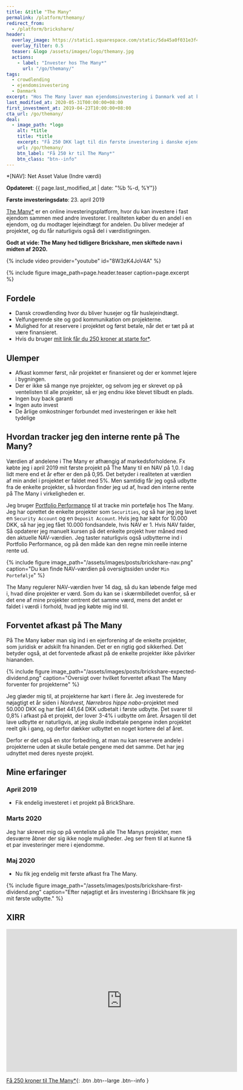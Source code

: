 ```yaml
---
title: &title "The Many"
permalink: /platform/themany/
redirect_from: 
  - /platform/brickshare/
header:
  overlay_image: https://static1.squarespace.com/static/5da45a0f031e3f42fb490ae1/5da45d33bc05e525b7c2ac89/5e998f061f79016c419f2c03/1587134005508/cover.png?format=2500w
  overlay_filter: 0.5
  teaser: &logo /assets/images/logo/themany.jpg
  actions:
    - label: "Invester hos The Many*"
      url: "/go/themany/"
tags:
  - crowdlending
  - ejendomsinvestering
  - Danmark
excerpt: "Hos The Many laver man ejendomsinvestering i Danmark ved at købe andele af ejendomme, hvor man så får udlejningsindtægter og værdistigninger af ejendommene."
last_modified_at: 2020-05-31T00:00:00+08:00
first_investment_at: 2019-04-23T10:00:00+08:00
cta_url: /go/themany/
deal:
  - image_path: *logo
    alt: *title
    title: *title
    excerpt: "Få 250 DKK lagt til din første investering i danske ejendomme på The Many med lejeindtægter."
    url: /go/themany/
    btn_label: "Få 250 kr til The Many*"
    btn_class: "btn--info"
---
```


*[NAV]: Net Asset Value (Indre værdi)

**Opdateret**: {{ page.last_modified_at | date: "%b %-d, %Y"}}

**Første investeringsdato**: 23. april 2019  

[The Many\*](/go/themany/) er en online investeringsplatform, hvor du kan investere i fast ejendom sammen med andre investorer. I realiteten køber du en andel i en ejendom, og du modtager lejeindtægt for andelen. Du bliver medejer af projektet, og du får naturligvis også del i værdistigningen.

**Godt at vide: The Many hed tidligere Brickshare, men skiftede navn i midten af 2020.**

{% include video provider="youtube" id="8W3zK4JoV4A" %}

{% include figure image_path=page.header.teaser caption=page.excerpt %}

## Fordele

- Dansk crowdlending hvor du bliver husejer og får huslejeindtægt.
- Velfungerende site og god kommunikation om projekterne.
- Mulighed for at reservere i projektet og først betale, når det er tæt på at være finansieret.
- Hvis du bruger [mit link får du 250 kroner at starte for\*](/go/themany/).

## Ulemper

- Afkast kommer først, når projektet er finansieret og der er kommet lejere i bygningen.
- Der er ikke så mange nye projekter, og selvom jeg er skrevet op på ventelisten til alle projekter, så er jeg endnu ikke blevet tilbudt en plads.
- Ingen buy back garanti
- Ingen auto invest
- De årlige omkostninger forbundet med investeringen er ikke helt tydelige

## Hvordan tracker jeg den interne rente på The Many?

Værdien af andelene i The Many er afhængig af markedsforholdene. Fx købte jeg i april 2019 mit første projekt på The Many til en NAV på 1,0. I dag lidt mere end et år efter er den på 0,95. Det betyder i realiteten at værdien af min andel i projektet er faldet med 5%. Men samtidig får jeg også udbytte fra de enkelte projekter, så hvordan finder jeg ud af, hvad den interne rente på The Many i virkeligheden er.

Jeg bruger [Portfolio Performance](/hvordan-tracker-jeg-min-portefolje/) til at tracke min portefølje hos The Many. Jeg har oprettet de enkelte projekter som `Securities`, og så har jeg jeg lavet en `Security Account` og en `Deposit Account`. Hvis jeg har købt for 10.000 DKK, så har jeg jeg fået 10.000 fondsandele, hvis NAV er 1. Hvis NAV falder, Så opdaterer jeg manuelt kursen på det enkelte projekt hver måned med den aktuelle NAV-værdien. Jeg taster naturligvis også udbytterne ind i Portfolio Performance, og på den måde kan den regne min reelle interne rente ud.

{% include figure image_path="/assets/images/posts/brickshare-nav.png" caption="Du kan finde NAV-værdien på oversigtssiden under `Min Portefølje`" %}

The Many regulerer NAV-værdien hver 14 dag, så du kan løbende følge med i, hvad dine projekter er værd. Som du kan se i skærmbilledet ovenfor, så er det ene af mine projekter omtrent det samme værd, mens det andet er faldet i værdi i forhold, hvad jeg købte mig ind til.

## Forventet afkast på The Many

På The Many køber man sig ind i en ejerforening af de enkelte projekter, som juridisk er adskilt fra hinanden. Det er en rigtig god sikkerhed. Det betyder også, at det forventede afkast på de enkelte projekter ikke påvirker hiananden.

{% include figure image_path="/assets/images/posts/brickshare-expected-dividend.png" caption="Oversigt over hvilket forventet afkast The Many forventer for projekterne" %}

Jeg glæder mig til, at projekterne har kørt i flere år. Jeg investerede for nøjagtigt et år siden i _Nordvest, Nørrebros hippe nabo_-projektet med 50.000 DKK og har fået 441,64 DKK udbetalt i første udbytte. Det svarer til 0,8% i afkast på et projekt, der lover 3-4% i udbytte om året. Årsagen til det lave udbytte er naturligvis, at jeg skulle indbetale pengene inden projektet reelt gik i gang, og derfor dækker udbyttet en noget kortere del af året.

Derfor er det også en stor forbedring, at man nu kan reservere andele i projekterne uden at skulle betale pengene med det samme. Det har jeg udnyttet med deres nyeste projekt.

## Mine erfaringer

### April 2019

- Fik endelig investeret i et projekt på BrickShare.

### Marts 2020

Jeg har skrevet mig op på venteliste på alle The Manys projekter, men desværre åbner der sig ikke nogle muligheder. Jeg ser frem til at kunne få et par investeringer mere i ejendomme.

### Maj 2020

- Nu fik jeg endelig mit første afkast fra The Many.

{% include figure image_path="/assets/images/posts/brickshare-first-dividend.png" caption="Efter nøjagtigt et års investering i Brickhsare fik jeg mit første udbytte." %}

## XIRR

<iframe width="609" height="376" seamless frameborder="0" scrolling="no" src="https://docs.google.com/spreadsheets/d/e/2PACX-1vQKZZbdj1cM5A4yCXjtjhxowXHoMhioXI-OR-mEPmmGgqQhcSr250VUM8SGVvRkWZziWUYleizmqAC2/pubchart?oid=541432533&amp;format=image"></iframe>

[Få 250 kroner til The Many\*](/go/themany/){: .btn .btn--large .btn--info }
